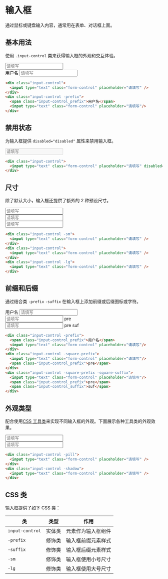 # 输入框

通过鼠标或键盘输入内容，通常用在表单、对话框上面。

## 基本用法

使用 `.input-control` 类来获得输入框的外观和交互体验。

<Example class="flex gap-4">
  <div class="input-control">
    <input type="text" class="form-control" placeholder="请填写" />
  </div>
  <div class="input-control -prefix">
    <span class="input-control_prefix">用户名</span>
    <input type="text" class="form-control" placeholder="请填写"/>
  </div>
</Example>

```html
<div class="input-control">
  <input type="text" class="form-control" placeholder="请填写" />
</div>
<div class="input-control -prefix">
  <span class="input-control_prefix">用户名</span>
  <input type="text" class="form-control" placeholder="请填写"/>
</div>
```

## 禁用状态

为输入框提供 `disabled="disabled"` 属性来禁用输入框。

<Example class="flex gap-4">
  <div class="input-control">
    <input type="text" class="form-control" placeholder="请填写" disabled="disabled" />
  </div>
</Example>

```html
<div class="input-control">
  <input type="text" class="form-control" placeholder="请填写" disabled="disabled" />
</div>
```

## 尺寸

除了默认大小，输入框还提供了额外的 2 种预设尺寸。

<Example class="flex gap-4 flex-wrap items-end">
  <div class="input-control -sm">
    <input type="text" class="form-control" placeholder="请填写" />
  </div>
  <div class="input-control">
    <input type="text" class="form-control" placeholder="请填写" />
  </div>
  <div class="input-control -lg">
    <input type="text" class="form-control" placeholder="请填写" />
  </div>
</Example>

```html
<div class="input-control -sm">
  <input type="text" class="form-control" placeholder="请填写" />
</div>
<div class="input-control">
  <input type="text" class="form-control" placeholder="请填写" />
</div>
<div class="input-control -lg">
  <input type="text" class="form-control" placeholder="请填写" />
</div>
```

## 前缀和后缀

通过结合类 `-prefix` `-suffix` 在输入框上添加前缀或后缀图标或字符。

<Example class="flex gap-4 flex-wrap items-end">
  <div class="input-control -prefix">
    <span class="input-control_prefix">用户名</span>
    <input type="text" class="form-control" placeholder="请填写"/>
  </div>
  <div class="input-control -square-prefix">
    <input type="text" class="form-control" placeholder="请填写"/>
    <span class="input-control_prefix">pre</span>
  </div>
  <div class="input-control -square-prefix -square-suffix">
    <input type="text" class="form-control" placeholder="请填写"/>
    <span class="input-control_prefix">pre</span>
    <span class="input-control_suffix">suf</span>
  </div>
</Example>

```html
<div class="input-control -prefix">
  <span class="input-control_prefix">用户名</span>
  <input type="text" class="form-control" placeholder="请填写"/>
</div>
<div class="input-control -square-prefix">
  <input type="text" class="form-control" placeholder="请填写"/>
  <span class="input-control_prefix">pre</span>
</div>
<div class="input-control -square-prefix -square-suffix">
  <input type="text" class="form-control" placeholder="请填写"/>
  <span class="input-control_prefix">pre</span>
  <span class="input-control_suffix">suf</span>
</div>
```

## 外观类型

配合使用[CSS 工具类](/lib/utilities/)来实现不同输入框的外观。下面展示各种工具类的外观效果。

<Example class="flex gap-4 flex-wrap items-end">
  <div class="input-control -pill">
    <input type="text" class="form-control" placeholder="请填写" />
  </div>
  <div class="input-control -shadow">
    <input type="text" class="form-control" placeholder="请填写" />
  </div>
</Example>

```html
<div class="input-control -pill">
  <input type="text" class="form-control" placeholder="请填写" />
</div>
<div class="input-control -shadow">
  <input type="text" class="form-control" placeholder="请填写" />
</div>
```

## CSS 类

输入框提供了如下 CSS 类：

| 类        | 类型           | 作用  |
| ------------- |:-------------:| ----- |
| `input-control`      | 实体类 | 元素作为输入框组件 |
| `-prefix`      | 修饰类 | 输入框前缀元素样式 |
| `-suffix`      | 修饰类 | 输入框后缀元素样式 |
| `-sm`      | 修饰类      |   输入框使用小号尺寸 |
| `-lg`      | 修饰类      |   输入框使用大号尺寸 |
